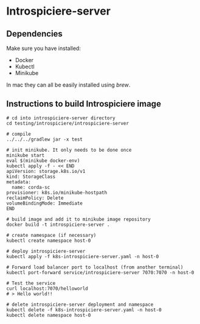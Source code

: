 # Introspiciere-server

## Dependencies

Make sure you have installed:
* Docker
* Kubectl
* Minikube

In mac they can all be easily installed using _brew_.

## Instructions to build Introspiciere image

```shell
# cd into introspiciere-server directory
cd testing/introspiciere/introspiciere-server

# compile
../../../gradlew jar -x test 

# init minikube. It only needs to be done once
minikube start
eval $(minikube docker-env)
kubectl apply -f - << END
apiVersion: storage.k8s.io/v1
kind: StorageClass
metadata:
  name: corda-sc
provisioner: k8s.io/minikube-hostpath
reclaimPolicy: Delete
volumeBindingMode: Immediate
END

# build image and add it to minikube image repository
docker build -t introspiciere-server .

# create namespace (if necessary)
kubectl create namespace host-0

# deploy introspiciere-server
kubectl apply -f k8s-introspiciere-server.yaml -n host-0

# Forward load balancer port to localhost (from another terminal)
kubectl port-forward service/introspiciere-server 7070:7070 -n host-0

# Test the service
curl localhost:7070/helloworld
# > Hello world!!

# delete introspiciere-server deployment and namespace
kubectl delete -f k8s-introspiciere-server.yaml -n host-0 
kubectl delete namespace host-0
```